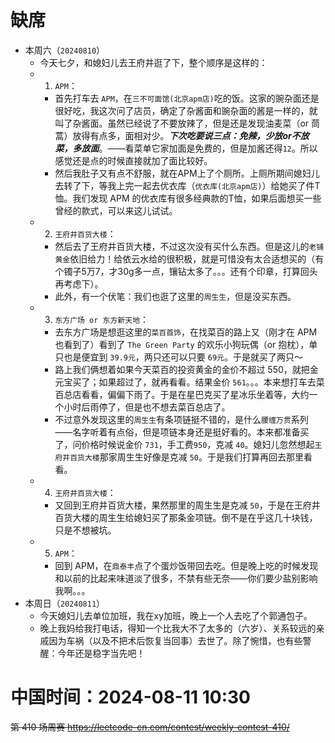 
# 缺席

- 本周六（`20240810`） 
  * 今天七夕，和媳妇儿去王府井逛了下，整个顺序是这样的：
  * 1. `APM`：
    + 首先打车去 `APM`，在`三不可面馆(北京apm店)`吃的饭。这家的豌杂面还是很好吃，我这次问了店员，确定了杂酱面和豌杂面的酱是一样的，就叫了杂酱面。虽然已经说了不要放辣了，但是还是发现油麦菜（or 茼蒿）放得有点多，面相对少。***下次吃要说三点：免辣，少放or不放菜，多放面***。——看菜单它家加面是免费的，但是加酱还得`12`。所以感觉还是点的时候直接就加了面比较好。
    + 然后我肚子又有点不舒服，就在APM上了个厕所。上厕所期间媳妇儿去转了下，等我上完一起去优衣库（`优衣库(北京apm店)`）给她买了件T恤。我们发现 APM 的优衣库有很多经典款的T恤，如果后面想买一些曾经的款式，可以来这儿试试。
  * 2. `王府井百货大楼`：
    + 然后去了王府井百货大楼，不过这次没有买什么东西。但是这儿的`老铺黄金`依旧给力！给依云水给的很积极，就是可惜没有太合适想买的（有个镯子5万7，才30g多一点，镶钻太多了。。。还有个印章，打算回头再考虑下）。
    + 此外，有一个伏笔：我们也逛了这里的`周生生`，但是没买东西。
  * 3. `东方广场 or 东方新天地`：
    + 去东方广场是想逛这里的`菜百首饰`，在找菜百的路上又（刚才在 APM 也看到了）看到了 `The Green Party` 的欢乐小狗玩偶（or 抱枕），单只也是便宜到 `39.9元`，两只还可以只要 `69元`。于是就买了两只～
    + 路上我们俩想着如果今天菜百的投资黄金的金价不超过 550，就把金元宝买了；如果超过了，就再看看。结果金价 `561`。。。本来想打车去菜百总店看看，偏偏下雨了。于是在星巴克买了星冰乐坐着等，大约一个小时后雨停了，但是也不想去菜百总店了。
    + 不过意外发现这里的`周生生`有条项链挺不错的，是什么`腰缠万贯`系列——名字听着有点俗，但是项链本身还是挺好看的。本来都准备买了，问价格时候说金价 `731`，手工费`950`，克减 `40`。媳妇儿忽然想起`王府井百货大楼`那家周生生好像是克减 `50`。于是我们打算再回去那里看看。
  * 4. `王府井百货大楼`：
    + 又回到王府井百货大楼，果然那里的周生生是克减 `50`，于是在王府井百货大楼的周生生给媳妇买了那条金项链。倒不是在乎这几十块钱，只是不想被坑。
  * 5. `APM`：
    + 回到 APM，在`鼎泰丰`点了个蛋炒饭带回去吃。但是晚上吃的时候发现和以前的比起来味道淡了很多，不禁有些无奈——你们要少盐别影响我啊。。。
- 本周日（`20240811`） 
  * 今天媳妇儿去单位加班，我在xy加班，晚上一个人去吃了个郭通包子。
  * 晚上我妈给我打电话，得知一个比我大不了太多的（六岁）、关系较远的亲戚因为车祸（以及不把术后恢复当回事）去世了。除了惋惜，也有些警醒：今年还是稳字当先吧！

# 中国时间：2024-08-11 10:30

~~第 410 场周赛 https://leetcode-cn.com/contest/weekly-contest-410/~~

